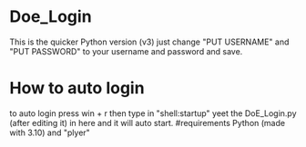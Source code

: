 # Doe_Login
This is the quicker Python version (v3)
just change "PUT USERNAME" and "PUT PASSWORD" to your username and password and save.
# How to auto login
to auto login press win + r then type in "shell:startup" yeet the DoE_Login.py (after editing it) in here and it will auto start.
#requirements 
Python (made with 3.10) and "plyer"
